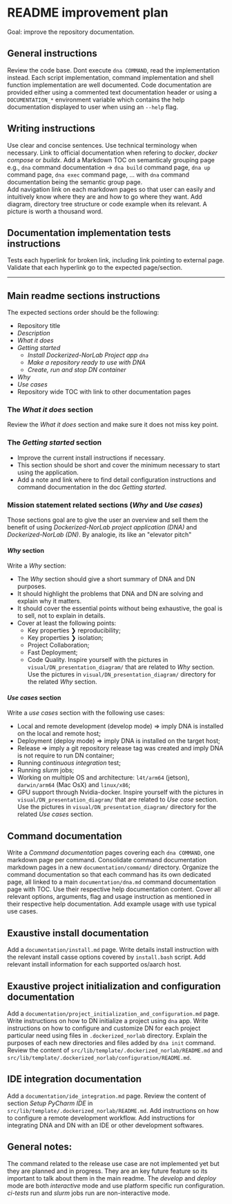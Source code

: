 # README improvement plan

Goal: improve the repository documentation. 

## General instructions
Review the code base.
Dont execute `dna COMMAND`, read the implementation instead. Each script implementation, command implementation and shell function implementation are well documented. 
Code documentation are provided either using a commented text documentation header or using a `DOCUMENTATION_*` environment variable which contains the help documentation displayed to user when using an `--help` flag.

## Writing instructions
Use clear and concise sentences.
Use technical terminology when necessary.
Link to official documentation when refering to _docker_, _docker compose_ or _buildx_.
Add a Markdown TOC on semanticaly grouping page e.g., `dna` command documentation -> `dna build` command page, `dna up` command page, `dna exec` command page, ... with `dna` command documentation being the semantic group page.   
Add navigation link on each markdown pages so that user can easily and intuitively know where they are and how to go where they want.
Add diagram, directory tree structure or code example when its relevant. A picture is worth a thousand word. 

## Documentation implementation tests instructions
Tests each hyperlink for broken link, including link pointing to external page.
Validate that each hyperlink go to the expected page/section.

---

## Main readme sections instructions 
The expected sections order should be the following:
- Repository title
- _Description_
- _What it does_
- _Getting started_
  - _Install Dockerized-NorLab Project app `dna`_
  - _Make a repository ready to use with DNA_
  - _Create, run and stop DN container_
- _Why_
- _Use cases_
- Repository wide TOC with link to other documentation pages

### The _What it does_ section
Review the _What it does_ section and make sure it does not miss key point.

### The _Getting started_ section 
- Improve the current install instructions if necessary.
- This section should be short and cover the minimum necessary to start using the application.
- Add a note and link where to find detail configuration instructions and command documentation in the doc _Getting started_.

### Mission statement related sections (_Why_ and _Use cases_)
Those sections goal are to give the user an overview and sell them the benefit of using _Dockerized-NorLab project application (DNA)_ and _Dockerized-NorLab (DN)_.
By analogie, its like an "elevator pitch"

#### _Why_ section 
Write a _Why_ section:
- The _Why_ section should give a short summary of DNA and DN purposes.
- It should highlight the problems that DNA and DN are solving and explain why it matters. 
- It should cover the essential points without being exhaustive, the goal is to sell, not to explain in details.
- Cover at least the following points: 
  - Key properties ❯ reproducibility;
  - Key properties ❯ isolation;
  - Project Collaboration;
  - Fast Deployment;
  - Code Quality.
Inspire yourself with the pictures in `visual/DN_presentation_diagram/` that are related to _Why_ section.
Use the pictures in `visual/DN_presentation_diagram/` directory for the related _Why_ section.

#### _Use cases_ section
Write a _use cases_ section with the following use cases:
  - Local and remote development (develop mode) ⇒ imply DNA is installed on the local and remote host;
  - Deployment (deploy mode) ⇒ imply DNA is installed on the target host;
  - Release ⇒ imply a git repository release tag was created and imply DNA is not require to run DN container;
  - Running _continuous integration_ test;
  - Running _slurm_ jobs;
  - Working on multiple OS and architecture: `l4t/arm64` (jetson), `darwin/arm64` (Mac OsX) and `linux/x86`;
  - GPU support through Nvidia-docker.
Inspire yourself with the pictures in `visual/DN_presentation_diagram/` that are related to _Use case_ section.
Use the pictures in `visual/DN_presentation_diagram/` directory for the related _Use cases_ section.
  
## Command documentation
Write a _Command documentation_ pages covering each `dna COMMAND`, one markdown page per command. 
Consolidate command documentation markdown pages in a new `documentation/command/` directory.
Organize the command documentation so that each command has its own dedicated page, all linked to a main `documentation/dna.md` command documentation page with TOC.
Use their respective help documentation content.
Cover all relevant options, arguments, flag and usage instruction as mentioned in their respective help documentation.
Add example usage with use typical use cases.

## Exaustive install documentation
Add a `documentation/install.md` page.
Write details install instruction with the relevant install casse options covered by `install.bash` script.
Add relevant install information for each supported os/aarch host.

## Exaustive project initialization and configuration documentation
Add a `documentation/project_initialization_and_configuration.md` page.
Write instructions on how to DN initialize a project using `dna` app.
Write instructions on how to configure and customize DN for each project particular need using files in `.dockerized_norlab` directory.
Explain the purposes of each new directories and files added by `dna init` command.
Review the content of `src/lib/template/.dockerized_norlab/README.md` and `src/lib/template/.dockerized_norlab/configuration/README.md`.

## IDE integration documentation
Add a `documentation/ide_integration.md` page.
Review the content of section _Setup PyCharm IDE_ in `src/lib/template/.dockerized_norlab/README.md`.
Add instructions on how to configure a remote development workflow.
Add instructions for integrating DNA and DN with an IDE or other development softwares.

## General notes:
The command related to the release use case are not implemented yet but they are planned and in progress. They are an key future feature so its important to talk about them in the main readme. 
The _develop_ and _deploy_ mode are both _interactive_ mode and use platform specific run configuration.
_ci-tests_ run and _slurm_ jobs run are non-interactive mode.
 
